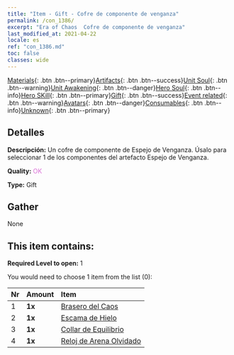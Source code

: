```yaml
---
title: "Item - Gift - Cofre de componente de venganza"
permalink: /con_1386/
excerpt: "Era of Chaos  Cofre de componente de venganza"
last_modified_at: 2021-04-22
locale: es
ref: "con_1386.md"
toc: false
classes: wide
---
```

 [Materials](/ItemsES/){: .btn .btn--primary}[Artifacts](/ItemsES/Artifacts/){: .btn .btn--success}[Unit Soul](/ItemsES/UnitSoul/){: .btn .btn--warning}[Unit Awakening](/ItemsES/UnitAwakening/){: .btn .btn--danger}[Hero Soul](/ItemsES/HeroSoul/){: .btn .btn--info}[Hero SKill](/ItemsES/HeroSkill/){: .btn .btn--primary}[Gift](/ItemsES/Gift/){: .btn .btn--success}[Event related](/ItemsES/Events/){: .btn .btn--warning}[Avatars](/ItemsES/Avatars/){: .btn .btn--danger}[Consumables](/ItemsES/Consumables/){: .btn .btn--info}[Unknown](/ItemsES/Unknown/){: .btn .btn--primary}

## Detalles
 **Descripción:** Un cofre de componente de Espejo de Venganza. Úsalo para seleccionar 1 de los componentes del artefacto Espejo de Venganza.

 **Quality:** <span style="color: #DA70D6">OK</span>

 **Type:** Gift

## Gather

  None

## This item contains:

 **Required Level to open:** 1

 You would need to choose 1 item from the list (0):

  | Nr | Amount |     Item    |
  |:---|:-------|:------------|
  | 1 |  **1x** | [Brasero del Caos](/es/Items/art_140/) |  | 
  | 2 |  **1x** | [Escama de Hielo](/es/Items/art_141/) |  | 
  | 3 |  **1x** | [Collar de Equilibrio](/es/Items/art_142/) |  | 
  | 4 |  **1x** | [Reloj de Arena Olvidado](/es/Items/art_143/) |  | 
